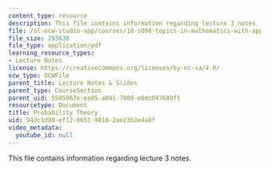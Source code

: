 ```yaml
---
content_type: resource
description: This file contains information regarding lecture 3 notes.
file: /ol-ocw-studio-app/courses/18-s096-topics-in-mathematics-with-applications-in-finance-fall-2013/94dc1d08ef12065198102ae23b2e4a8f_MIT18_S096F13_lecnote3.pdf
file_size: 293638
file_type: application/pdf
learning_resource_types:
- Lecture Notes
license: https://creativecommons.org/licenses/by-nc-sa/4.0/
ocw_type: OCWFile
parent_title: Lecture Notes & Slides
parent_type: CourseSection
parent_uid: 5595067e-ea85-a891-7808-e0dc047689f1
resourcetype: Document
title: Probability Theory
uid: 94dc1d08-ef12-0651-9810-2ae23b2e4a8f
video_metadata:
  youtube_id: null
---
```

This file contains information regarding lecture 3 notes.